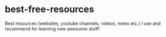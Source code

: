 # best-free-resources
Best resources (websites, youtube channels, videos, notes etc.) I use and recommend for learning new awesome stuff!
